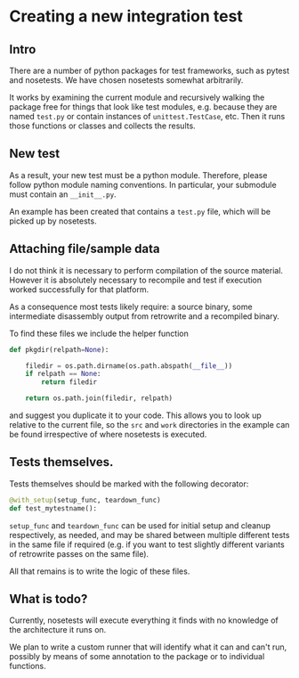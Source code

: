 
# Creating a new integration test

## Intro

There are a number of python packages for test frameworks, such as pytest and 
nosetests. We have chosen nosetests somewhat arbitrarily.

It works by examining the current module and recursively walking the package 
free for things that look like test modules, e.g. because they are named 
`test.py` or contain instances of `unittest.TestCase`, etc. Then it runs those 
functions or classes and collects the results.

## New test

As a result, your new test must be a python module. Therefore, please follow 
python module naming conventions. In particular, your submodule must contain 
an `__init__.py`.

An example has been created that contains a `test.py` file, which will be 
picked up by nosetests.

## Attaching file/sample data

I do not think it is necessary to perform compilation of the source material. 
However it is absolutely necessary to recompile and test if execution worked 
successfully for that platform.

As a consequence most tests likely require: a source binary, some intermediate 
disassembly output from retrowrite and a recompiled binary. 

To find these files we include the helper function

```python
def pkgdir(relpath=None):

    filedir = os.path.dirname(os.path.abspath(__file__))
    if relpath == None:
        return filedir

    return os.path.join(filedir, relpath)
```

and suggest you duplicate it to your code. This allows you to look up relative 
to the current file, so the `src` and `work` directories in the example can 
be found irrespective of where nosetests is executed.

## Tests themselves.

Tests themselves should be marked with the following decorator:

```python
@with_setup(setup_func, teardown_func)
def test_mytestname():
```

`setup_func` and `teardown_func` can be used for initial setup and cleanup 
respectively, as needed, and may be shared between multiple different tests in 
the same file if required (e.g. if you want to test slightly different 
variants of retrowrite passes on the same file).

All that remains is to write the logic of these files.


## What is todo?

Currently, nosetests will execute everything it finds with no knowledge of the 
architecture it runs on.

We plan to write a custom runner that will identify what it can and can't run, 
possibly by means of some annotation to the package or to individual functions.
